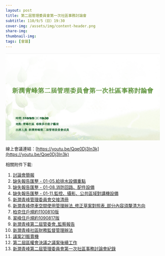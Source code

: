 ```yaml
---
layout: post
title: 第二屆管理委員會第一次社區事務討論會
subtitle: 110/9/5（日）19:30
cover-img: /assets/img/content-header.png
share-img: 
thumbnail-img:
tags: [會議]
---
```


![](../assets/post/20210905/ppt_01.png)

線上會議連結：[https://youtu.be/Qqe0Dj3ln3k](https://youtu.be/Qqe0Dj3ln3k)

相關附件下載:

1. [討論會簡報](../assets/post/20210905/1100905_01_討論會簡報.pdf)
2. [缺失報告匯整 - 01-05.給排水設備重點](../assets/post/20210901/01-05.pdf)
3. [缺失報告匯整 - 01-08.消防回路、配件設備](../assets/post/20210901/01-08.pdf)
4. [缺失報告匯整 - 01-11.監控、攝影、公共區域對講機設備](../assets/post/20210901/01-11.pdf)
5. [新潤青峰管理委員會交接清冊](../assets/post/20210905/1100905_02_新潤青峰管理委員會交接清冊.pdf)
6. [新潤青峰停車空間使用管理辦法_修正草案對照表_部分內容須釐清方向](../assets/post/20210905/1100905_03_新潤青峰停車空間使用管理辦法_修正草案對照表_部分內容須釐清方向.pdf)
7. [柏克住戶規約1100810版](../assets/post/20210905/1100905_04_柏克住戶規約1100810版.pdf)
8. [翠峰住戶規約1090817版](../assets/post/20210905/1100905_05_翠峰住戶規約1090817版.pdf)
9. [新潤青峰第二屆管委會_監察報告](../assets/post/20210905/1100905_06_新潤青峰第二屆管委會_監察報告.pdf)
10. [新潤青峰社區財務監督管理辦法](../assets/post/20210905/1100905_07_新潤青峰社區財務監督管理辦法.pdf)
11. [議案21販賣機](../assets/post/20210905/1100905_08_議案21販賣機.pdf)
12. [第二屆區權會決議之議案後續工作](../assets/post/20210905/1100905_09_第二屆區權會決議之議案後續工作.pdf)
13. [新潤青峰第二屆管理委員會第一次社區事務討論會紀錄](../assets/post/20210905/1100905_10_新潤青峰第二屆管理委員會第一次社區事務討論會紀錄.pdf)


